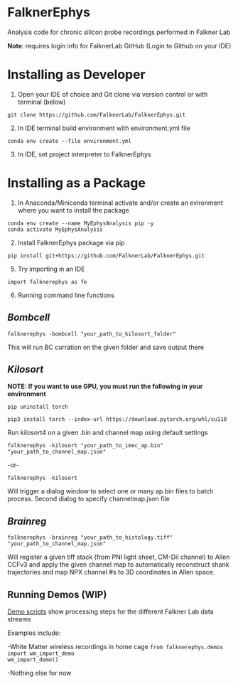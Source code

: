 # FalknerEphys
Analysis code for chronic silicon probe recordings performed in Falkner Lab

**Note**: requires login info for FalknerLab GitHub (Login to Github on your IDE)

# Installing as Developer
1. Open your IDE of choice and Git clone via version control or with terminal (below)

`git clone https://github.com/FalknerLab/FalknerEphys.git`

2. In IDE terminal build environment with environment.yml file

`conda env create --file environment.yml`

3. In IDE, set project interpreter to FalknerEphys

# Installing as a Package
1. In Anaconda/Miniconda terminal activate and/or create an evironment where you want to install the package

`conda env create --name MyEphysAnalysis pip -y`<br>
`conda activate MyEphysAnalysis`

2. Install FalknerEphys package via pip

`pip install git+https://github.com/FalknerLab/FalknerEphys.git`<br>

5. Try importing in an IDE

`import falknerephys as fe`

6. Running command line functions

## _Bombcell_

`falknerephys -bombcell "your_path_to_kilosort_folder"`

This will run BC curration on the given folder and save output there

## _Kilosort_

**NOTE: If you want to use GPU, you must run the following in your environment**

`pip uninstall torch`

`pip3 install torch --index-url https://download.pytorch.org/whl/cu118`

Run kilosort4 on a given .bin and channel map using default settings

`falknerephys -kilosort "your_path_to_imec_ap.bin" "your_path_to_channel_map.json"`

-or-

`falknerephys -kilosort`

Will trigger a dialog window to select one or many ap.bin files to batch process. Second dialog to specify channelmap.json file

## _Brainreg_

`falknerephys -brainreg "your_path_to_histology.tiff" "your_path_to_channel_map.json"`

Will register a given tiff stack (from PNI light sheet, CM-DiI channel) to Allen CCFv3 and apply the given channel map to automatically reconstruct shank trajectories and map NPX channel #s to 3D coordinates in Allen space.


## Running Demos (WIP)
[Demo scripts](falknerephys/demos/) show processing steps for the different Falkner Lab data streams

Examples include:<br>

-White Matter wireless recordings in home cage
`from falknerephys.demos import wm_import_demo`<br>
`wm_import_demo()`

-Nothing else for now

